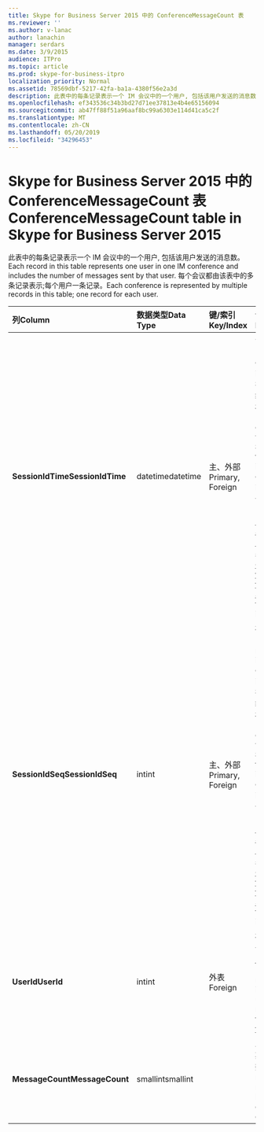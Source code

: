 ```yaml
---
title: Skype for Business Server 2015 中的 ConferenceMessageCount 表
ms.reviewer: ''
ms.author: v-lanac
author: lanachin
manager: serdars
ms.date: 3/9/2015
audience: ITPro
ms.topic: article
ms.prod: skype-for-business-itpro
localization_priority: Normal
ms.assetid: 78569dbf-5217-42fa-ba1a-4380f56e2a3d
description: 此表中的每条记录表示一个 IM 会议中的一个用户, 包括该用户发送的消息数。 每个会议都由该表中的多条记录表示;每个用户一条记录。
ms.openlocfilehash: ef343536c34b3bd27d71ee37813e4b4e65156094
ms.sourcegitcommit: ab47ff88f51a96aaf8bc99a6303e114d41ca5c2f
ms.translationtype: MT
ms.contentlocale: zh-CN
ms.lasthandoff: 05/20/2019
ms.locfileid: "34296453"
---
```

# <a name="conferencemessagecount-table-in-skype-for-business-server-2015"></a><span data-ttu-id="fb893-104">Skype for Business Server 2015 中的 ConferenceMessageCount 表</span><span class="sxs-lookup"><span data-stu-id="fb893-104">ConferenceMessageCount table in Skype for Business Server 2015</span></span>
 
<span data-ttu-id="fb893-105">此表中的每条记录表示一个 IM 会议中的一个用户, 包括该用户发送的消息数。</span><span class="sxs-lookup"><span data-stu-id="fb893-105">Each record in this table represents one user in one IM conference and includes the number of messages sent by that user.</span></span> <span data-ttu-id="fb893-106">每个会议都由该表中的多条记录表示;每个用户一条记录。</span><span class="sxs-lookup"><span data-stu-id="fb893-106">Each conference is represented by multiple records in this table; one record for each user.</span></span>
  
|<span data-ttu-id="fb893-107">**列**</span><span class="sxs-lookup"><span data-stu-id="fb893-107">**Column**</span></span>|<span data-ttu-id="fb893-108">**数据类型**</span><span class="sxs-lookup"><span data-stu-id="fb893-108">**Data Type**</span></span>|<span data-ttu-id="fb893-109">**键/索引**</span><span class="sxs-lookup"><span data-stu-id="fb893-109">**Key/Index**</span></span>|<span data-ttu-id="fb893-110">**详细信息**</span><span class="sxs-lookup"><span data-stu-id="fb893-110">**Details**</span></span>|
|:-----|:-----|:-----|:-----|
|<span data-ttu-id="fb893-111">**SessionIdTime**</span><span class="sxs-lookup"><span data-stu-id="fb893-111">**SessionIdTime**</span></span> <br/> |<span data-ttu-id="fb893-112">datetime</span><span class="sxs-lookup"><span data-stu-id="fb893-112">datetime</span></span>  <br/> |<span data-ttu-id="fb893-113">主、外部</span><span class="sxs-lookup"><span data-stu-id="fb893-113">Primary, Foreign</span></span>  <br/> |<span data-ttu-id="fb893-114">会议实例的时间。</span><span class="sxs-lookup"><span data-stu-id="fb893-114">Time of conference instance.</span></span> <span data-ttu-id="fb893-115">与**SessionIdSeq**结合使用以唯一标识会议实例。</span><span class="sxs-lookup"><span data-stu-id="fb893-115">Used in conjunction with **SessionIdSeq** to uniquely identify a conference instance.</span></span> <span data-ttu-id="fb893-116">有关详细信息, 请参阅[Skype For Business Server 2015 中](conferences.md)的 "会议" 表。</span><span class="sxs-lookup"><span data-stu-id="fb893-116">See the [Conferences table in Skype for Business Server 2015](conferences.md) for more information.</span></span> <br/> |
|<span data-ttu-id="fb893-117">**SessionIdSeq**</span><span class="sxs-lookup"><span data-stu-id="fb893-117">**SessionIdSeq**</span></span> <br/> |<span data-ttu-id="fb893-118">int</span><span class="sxs-lookup"><span data-stu-id="fb893-118">int</span></span>  <br/> |<span data-ttu-id="fb893-119">主、外部</span><span class="sxs-lookup"><span data-stu-id="fb893-119">Primary, Foreign</span></span>  <br/> |<span data-ttu-id="fb893-120">标识会议实例的 ID 号。</span><span class="sxs-lookup"><span data-stu-id="fb893-120">ID number to identify the conference instance.</span></span> <span data-ttu-id="fb893-121">与**SessionIdTime**结合使用以唯一标识会议实例。</span><span class="sxs-lookup"><span data-stu-id="fb893-121">Used in conjunction with **SessionIdTime** to uniquely identify a conference instance.</span></span> <span data-ttu-id="fb893-122">有关详细信息, 请参阅[Skype For Business Server 2015 中](conferences.md)的 "会议" 表。</span><span class="sxs-lookup"><span data-stu-id="fb893-122">See the [Conferences table in Skype for Business Server 2015](conferences.md) for more information.</span></span> <br/> |
|<span data-ttu-id="fb893-123">**UserId**</span><span class="sxs-lookup"><span data-stu-id="fb893-123">**UserId**</span></span> <br/> |<span data-ttu-id="fb893-124">int</span><span class="sxs-lookup"><span data-stu-id="fb893-124">int</span></span>  <br/> |<span data-ttu-id="fb893-125">外表</span><span class="sxs-lookup"><span data-stu-id="fb893-125">Foreign</span></span>  <br/> |<span data-ttu-id="fb893-126">标识此用户的唯一号码, 从 "[用户" 表](users.md)中引用。</span><span class="sxs-lookup"><span data-stu-id="fb893-126">Unique number identifying this user, referenced from the [Users table](users.md).</span></span>  <br/> |
|<span data-ttu-id="fb893-127">**MessageCount**</span><span class="sxs-lookup"><span data-stu-id="fb893-127">**MessageCount**</span></span> <br/> |<span data-ttu-id="fb893-128">smallint</span><span class="sxs-lookup"><span data-stu-id="fb893-128">smallint</span></span>  <br/> | <br/> |<span data-ttu-id="fb893-129">此用户在此会议期间发送的消息数。</span><span class="sxs-lookup"><span data-stu-id="fb893-129">The number of messages sent by this user during this conference.</span></span>  <br/> |
   

